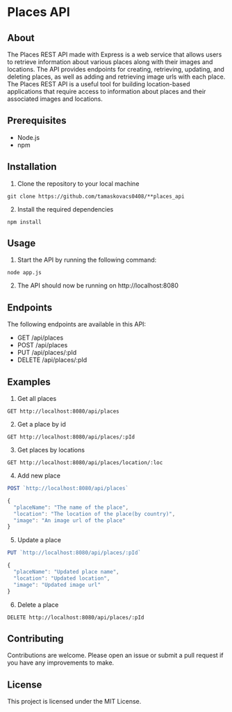 # Places API

## About

The Places REST API made with Express is a web service that allows users to retrieve information about various places along with their images and locations. The API provides endpoints for creating, retrieving, updating, and deleting places, as well as adding and retrieving image urls with each place. The Places REST API is a useful tool for building location-based applications that require access to information about places and their associated images and locations. 

## Prerequisites 

- Node.js
- npm

## Installation

1. Clone the repository to your local machine

`git clone https://github.com/tamaskovacs0408/**places_api`

2. Install the required dependencies

`npm install`

## Usage

1. Start the API by running the following command:

`node app.js`

2. The API should now be running on http://localhost:8080

## Endpoints

The following endpoints are available in this API:

- GET /api/places
- POST /api/places
- PUT /api/places/:pId
- DELETE /api/places/:pId

## Examples

1. Get all places

`GET http://localhost:8080/api/places`

2. Get a place by id

`GET http://localhost:8080/api/places/:pId`

3. Get places by locations

`GET http://localhost:8080/api/places/location/:loc`

4. Add new place

```js
POST `http://localhost:8080/api/places`

{
  "placeName": "The name of the place",
  "location": "The location of the place(by country)",
  "image": "An image url of the place"
}
```

5. Update a place

```js
PUT `http://localhost:8080/api/places/:pId`

{
  "placeName": "Updated place name",
  "location": "Updated location",
  "image": "Updated image url"
}
```

6. Delete a place

`DELETE http://localhost:8080/api/places/:pId`

## Contributing

Contributions are welcome. Please open an issue or submit a pull request if you have any improvements to make.

## License

This project is licensed under the MIT License.